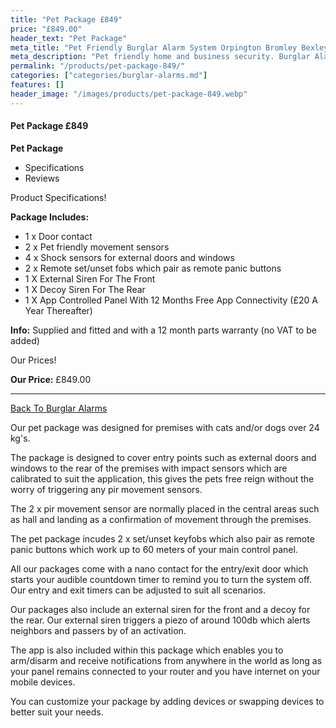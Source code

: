 ```yaml
---
title: "Pet Package £849"
price: "£849.00"
header_text: "Pet Package"
meta_title: "Pet Friendly Burglar Alarm System Orpington Bromley Bexley - My Alarm Security"
meta_description: "Pet friendly home and business security. Burglar Alarm Servicing, Burglar Alarm Installation, Alarm Battery and CCTV packages. Call 020 8302 4065"
permalink: "/products/pet-package-849/"
categories: ["categories/burglar-alarms.md"]
features: []
header_image: "/images/products/pet-package-849.webp"
---
```


#### Pet Package £849

**Pet Package**

-   Specifications
-   Reviews

Product Specifications!


**Package Includes:**

- 1 x Door contact
- 2 x Pet friendly movement sensors
- 4 x Shock sensors for external doors and windows
- 2 x Remote set/unset fobs which pair as remote panic buttons
- 1 X External Siren For The Front
- 1 X Decoy Siren For The Rear
- 1 X App Controlled Panel With 12 Months Free App Connectivity (£20 A Year Thereafter)

**Info:** Supplied and fitted and with a 12 month parts warranty (no VAT to be added)


Our Prices!


**Our Price:** £849.00


------------------------------------------------------------------------

[ Back To Burglar Alarms](/categories/burglar-alarms/)

Our pet package was designed for premises with cats and/or dogs over 24 kg\'s.

The package is designed to cover entry points such as external doors and windows to the rear of the premises with impact sensors which are calibrated to suit the application, this gives the pets free reign without the worry of triggering any pir movement sensors.

The 2 x pir movement sensor are normally placed in the central areas such as hall and landing as a confirmation of movement through the premises.

The pet package incudes 2 x set/unset keyfobs which also pair as remote panic buttons which work up to 60 meters of your main control panel.

All our packages come with a nano contact for the entry/exit door which starts your audible countdown timer to remind you to turn the system off. Our entry and exit timers can be adjusted to suit all scenarios.

Our packages also include an external siren for the front and a decoy for the rear. Our external siren triggers a piezo of around 100db which alerts neighbors and passers by of an activation.

The app is also included within this package which enables you to arm/disarm and receive notifications from anywhere in the world as long as your panel remains connected to your router and you have internet on your mobile devices.

You can customize your package by adding devices or swapping devices to better suit your needs.